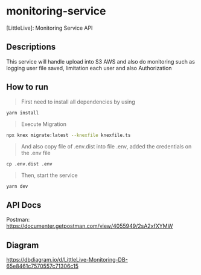 # monitoring-service
[LittleLive]: Monitoring Service API 

## Descriptions
This service will handle upload into S3 AWS and also do monitoring such as logging user file saved, limitation each user and also Authorization

## How to run
> First need to install all dependencies by using 
```
yarn install
```
> Execute Migration
```bash
npx knex migrate:latest --knexfile knexfile.ts
```
> And also copy file of .env.dist into file .env, added the credentials on the .env file
```
cp .env.dist .env
```
> Then, start the service 
```
yarn dev
```

## API Docs
Postman: https://documenter.getpostman.com/view/4055949/2sA2xfXYMW

## Diagram
https://dbdiagram.io/d/LittleLive-Monitoring-DB-65e8461c7570557c71306c15